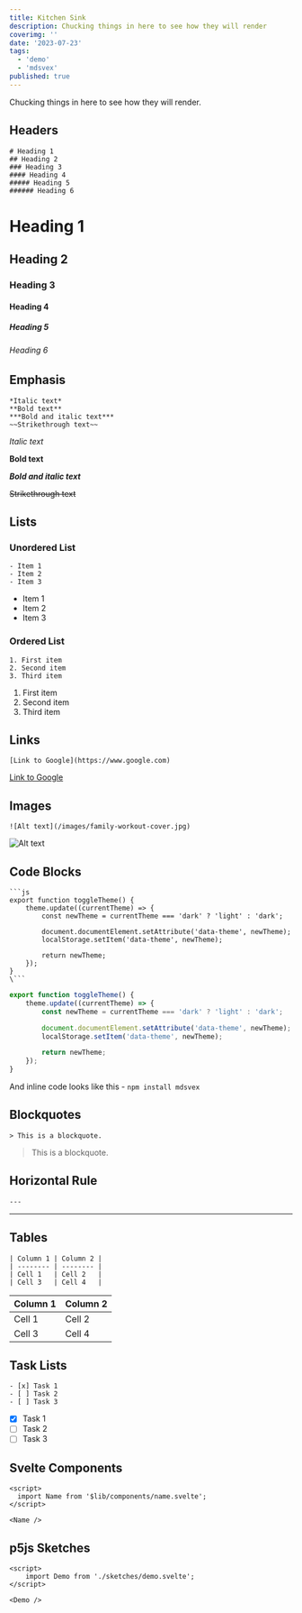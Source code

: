 ```yaml
---
title: Kitchen Sink
description: Chucking things in here to see how they will render
coverimg: ''
date: '2023-07-23'
tags:
  - 'demo'
  - 'mdsvex'
published: true
---
```


Chucking things in here to see how they will render.

## Headers

```
# Heading 1
## Heading 2
### Heading 3
#### Heading 4
##### Heading 5
###### Heading 6
```

# Heading 1

## Heading 2

### Heading 3

#### Heading 4

##### Heading 5

###### Heading 6

## Emphasis

```
*Italic text*
**Bold text**
***Bold and italic text***
~~Strikethrough text~~
```

_Italic text_

**Bold text**

**_Bold and italic text_**

~~Strikethrough text~~

## Lists

### Unordered List

```
- Item 1
- Item 2
- Item 3
```

- Item 1
- Item 2
- Item 3

### Ordered List

```
1. First item
2. Second item
3. Third item
```

1. First item
2. Second item
3. Third item

## Links

```
[Link to Google](https://www.google.com)
```

[Link to Google](https://www.google.com)

## Images

```
![Alt text](/images/family-workout-cover.jpg)
```

![Alt text](/images/family-workout-cover.jpg)

## Code Blocks

````
```js
export function toggleTheme() {
	theme.update((currentTheme) => {
		const newTheme = currentTheme === 'dark' ? 'light' : 'dark';

		document.documentElement.setAttribute('data-theme', newTheme);
		localStorage.setItem('data-theme', newTheme);

		return newTheme;
	});
}
\```
````

```js
export function toggleTheme() {
	theme.update((currentTheme) => {
		const newTheme = currentTheme === 'dark' ? 'light' : 'dark';

		document.documentElement.setAttribute('data-theme', newTheme);
		localStorage.setItem('data-theme', newTheme);

		return newTheme;
	});
}
```

And inline code looks like this - `npm install mdsvex`

## Blockquotes

```
> This is a blockquote.
```

> This is a blockquote.

## Horizontal Rule

```
---
```

---

## Tables

```
| Column 1 | Column 2 |
| -------- | -------- |
| Cell 1   | Cell 2   |
| Cell 3   | Cell 4   |
```

| Column 1 | Column 2 |
| -------- | -------- |
| Cell 1   | Cell 2   |
| Cell 3   | Cell 4   |

## Task Lists

```
- [x] Task 1
- [ ] Task 2
- [ ] Task 3
```

- [x] Task 1
- [ ] Task 2
- [ ] Task 3

## Svelte Components
```
<script>
  import Name from '$lib/components/name.svelte';
</script>

<Name />
```
<script>
  import Name from '$lib/components/name.svelte';
	import Demo from './sketches/demo.svelte';
</script>

<Name />

## p5js Sketches
```
<script>
	import Demo from './sketches/demo.svelte';
</script>

<Demo />

```

<Demo />